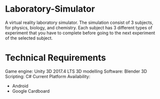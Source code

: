 # Laboratory-Simulator
A virtual reality laboratory simulator. The simulation consist of 3 subjects, for physics, biology, and chemistry. Each subject has 3 different types of experiment that you have to complete before going to the next experiment of the selected subject.


# Technical Requirements

Game engine: Unity 3D 2017.4 LTS
3D modelling Software: Blender 3D
Scripting: C#
Current Platform Availability:
  - Android
  - Google Cardboard
  
  
  


